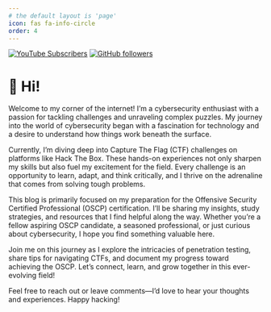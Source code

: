 ```yaml
---
# the default layout is 'page'
icon: fas fa-info-circle
order: 4
---
```


[![YouTube Subscribers](https://img.shields.io/youtube/channel/subscribers/UCpox796LJz_0HqMfYEChAZw?logo=youtube&logoColor=E05D44&style=for-the-badge&label=YouTube)]()
[![GitHub followers](https://img.shields.io/github/followers/hackmode?logo=GitHub&style=for-the-badge)](https://github.com/HackMode/)

# 👋 Hi!
Welcome to my corner of the internet! I’m a cybersecurity enthusiast with a passion for tackling challenges and unraveling complex puzzles. My journey into the world of cybersecurity began with a fascination for technology and a desire to understand how things work beneath the surface.

Currently, I’m diving deep into Capture The Flag (CTF) challenges on platforms like Hack The Box. These hands-on experiences not only sharpen my skills but also fuel my excitement for the field. Every challenge is an opportunity to learn, adapt, and think critically, and I thrive on the adrenaline that comes from solving tough problems.

This blog is primarily focused on my preparation for the Offensive Security Certified Professional (OSCP) certification. I’ll be sharing my insights, study strategies, and resources that I find helpful along the way. Whether you’re a fellow aspiring OSCP candidate, a seasoned professional, or just curious about cybersecurity, I hope you find something valuable here.

Join me on this journey as I explore the intricacies of penetration testing, share tips for navigating CTFs, and document my progress toward achieving the OSCP. Let’s connect, learn, and grow together in this ever-evolving field!

Feel free to reach out or leave comments—I’d love to hear your thoughts and experiences. Happy hacking!